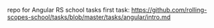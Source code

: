 repo for Angular RS school tasks
first task: https://github.com/rolling-scopes-school/tasks/blob/master/tasks/angular/intro.md